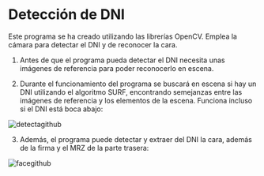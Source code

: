 # Detección de DNI

Este programa se ha creado utilizando las librerías OpenCV. Emplea la cámara para detectar el DNI y de reconocer la cara.

1. Antes de que el programa pueda detectar el DNI necesita unas imágenes de referencia para poder reconocerlo en escena.

2. Durante el funcionamiento del programa se buscará en escena si hay un DNI utilizando el algoritmo SURF, encontrando semejanzas entre las imágenes de referencia y los elementos de la escena. Funciona incluso si el DNI está boca abajo:

![detectagithub](https://user-images.githubusercontent.com/44776831/48088698-f8654b00-e202-11e8-8c17-64fd4022c51e.png)

3. Además, el programa puede detectar y extraer del DNI la cara, además de la firma y el MRZ de la parte trasera:

![facegithub](https://user-images.githubusercontent.com/44776831/48088837-4ed28980-e203-11e8-937d-3668e9bb1b8c.png)
